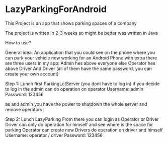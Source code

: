 # LazyParkingForAndroid

This Project is an app that shows parking spaces of a company

The project is written in 2-3 weeks so might be better was written in Java

How to use?

General idea: An application that you could see on the phone where you can park your vehicle now working for an Android Phone with extra there are three users in my app: Admin hes above everyone else Operator hes above Driver And Driver (all of them have the same password, you can create your own account)

Step 1: Lunch first ParkingLotServer (you dont have to log in) if you decide to log in the admin can do operation on operator Username: admin Password: 123456

as and admin you have the power to shutdown the whole server and remove operators

Step 2: Lunch LazyParking From there you can login as Operator or Driver Driver can only do operation for himself and see where is the space for parking Operator can create new Drivers do operation on driver and himself Username: operator / driver Password: 123456

